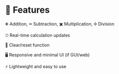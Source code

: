 # 🚀 Features

➕ Addition, ➖ Subtraction, ✖️ Multiplication, ➗ Division

⏱ Real-time calculation updates

🧹 Clear/reset function

🖥 Responsive and minimal UI (if GUI/web)

⚡ Lightweight and easy to use

